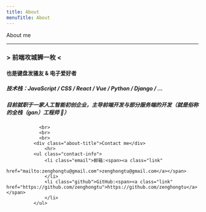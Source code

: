 ```yaml
---
title: About
menuTitle: About
---
```

<div>
 <div >About me</div>
     <hr>
                <h3>> 前端攻城狮一枚 <</h3>
                <h4> 也是键盘发骚友 & 电子爱好者 </h4> 
                <h5> 技术栈：JavaScript / CSS / React / Vue / Python / Django / ... </h5>
                <h5 class="job">目前就职于一家人工智能初创企业，主导前端开发与部分服务端的开发（就是俗称的全栈（gan）工程师 🐶）</h5>
            
                <br>
                <br>
                <br>
              <div class="about-title">Contact me</div>
                  <hr>
              <ul class="contact-info">
                  <li class="email">邮箱:<span><a class="link"
                                                href="mailto:zenghongtu@gmail.com">zenghongtu@gmail.com</a></span>
                  </li>
                  <li class="github">GitHub:<span><a class="link" href="https://github.com/zenghongtu">https://github.com/zenghongtu</a></span>
                  </li>
              </ul>
 </div>
